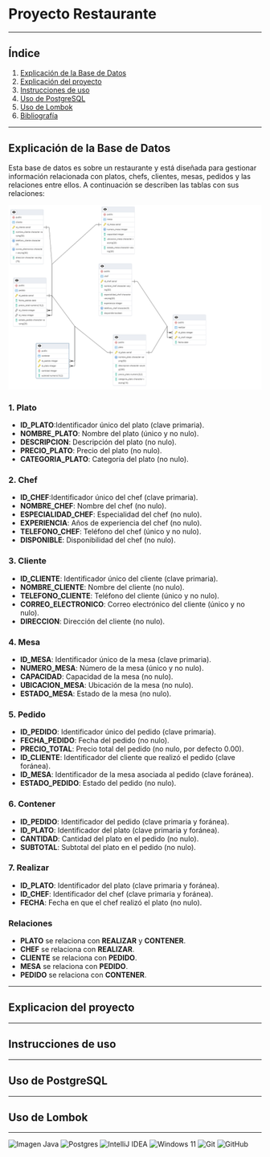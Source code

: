 # Proyecto Restaurante

* * *

## Índice

1. [Explicación de la Base de Datos](#explicación-de-la-base-de-datos)
2. [Explicación del proyecto](#explicacion-del-proyecto)
3. [Instrucciones de uso](#instrucciones-de-uso)
4. [Uso de PostgreSQL](#uso-de-postgresql)
5. [Uso de Lombok](#uso-de-lombok)
6. [Bibliografía](#bibliografia)

* * *

## Explicación de la Base de Datos

Esta base de datos es sobre un restaurante y está diseñada para gestionar información relacionada con platos, chefs,
clientes, mesas, pedidos y las relaciones entre ellos.
A continuación se describen las tablas con sus relaciones:

![Imagen del diagrama de la base de datos](src/main/resources/img/diagrama_BD.png "Diagrama")

### 1. Plato

* **ID_PLATO**:Identificador único del plato (clave primaria).
* **NOMBRE_PLATO**: Nombre del plato (único y no nulo).
* **DESCRIPCION**: Descripción del plato (no nulo).
* **PRECIO_PLATO**: Precio del plato (no nulo).
* **CATEGORIA_PLATO**: Categoría del plato (no nulo).

### 2. Chef

* **ID_CHEF**:Identificador único del chef (clave primaria).
* **NOMBRE_CHEF**: Nombre del chef (no nulo).
* **ESPECIALIDAD_CHEF**: Especialidad del chef (no nulo).
* **EXPERIENCIA**: Años de experiencia del chef (no nulo).
* **TELEFONO_CHEF**: Teléfono del chef (único y no nulo).
* **DISPONIBLE**: Disponibilidad del chef (no nulo).

### 3. Cliente

* **ID_CLIENTE**: Identificador único del cliente (clave primaria).
* **NOMBRE_CLIENTE**: Nombre del cliente (no nulo).
* **TELEFONO_CLIENTE**: Teléfono del cliente (único y no nulo).
* **CORREO_ELECTRONICO**: Correo electrónico del cliente (único y no nulo).
* **DIRECCION**: Dirección del cliente (no nulo).

### 4. Mesa

* **ID_MESA**: Identificador único de la mesa (clave primaria).
* **NUMERO_MESA**: Número de la mesa (único y no nulo).
* **CAPACIDAD**: Capacidad de la mesa (no nulo).
* **UBICACION_MESA**: Ubicación de la mesa (no nulo).
* **ESTADO_MESA**: Estado de la mesa (no nulo).

### 5. Pedido

* **ID_PEDIDO**: Identificador único del pedido (clave primaria).
* **FECHA_PEDIDO**: Fecha del pedido (no nulo).
* **PRECIO_TOTAL**: Precio total del pedido (no nulo, por defecto 0.00).
* **ID_CLIENTE**: Identificador del cliente que realizó el pedido (clave foránea).
* **ID_MESA**: Identificador de la mesa asociada al pedido (clave foránea).
* **ESTADO_PEDIDO**: Estado del pedido (no nulo).

### 6. Contener
* **ID_PEDIDO**: Identificador del pedido (clave primaria y foránea).
* **ID_PLATO**: Identificador del plato (clave primaria y foránea).
* **CANTIDAD**: Cantidad del plato en el pedido (no nulo).
* **SUBTOTAL**: Subtotal del plato en el pedido (no nulo).

### 7. Realizar
* **ID_PLATO**: Identificador del plato (clave primaria y foránea).
* **ID_CHEF**: Identificador del chef (clave primaria y foránea).
* **FECHA**: Fecha en que el chef realizó el plato (no nulo).

### Relaciones
* **PLATO** se relaciona con **REALIZAR** y **CONTENER**.
* **CHEF** se relaciona con **REALIZAR**.
* **CLIENTE** se relaciona con **PEDIDO**.
* **MESA** se relaciona con **PEDIDO**.
* **PEDIDO** se relaciona con **CONTENER**.
* * *

## Explicacion del proyecto

* * *

## Instrucciones de uso

* * *

## Uso de PostgreSQL

* * *

## Uso de Lombok

* * *
![Imagen Java](https://img.shields.io/badge/Java-ED8B00?style=for-the-badge&logo=openjdk&logoColor=white)
![Postgres](https://img.shields.io/badge/postgres-%23316192.svg?style=for-the-badge&logo=postgresql&logoColor=white)
![IntelliJ IDEA](https://img.shields.io/badge/IntelliJIDEA-000000.svg?style=for-the-badge&logo=intellij-idea&logoColor=white)
![Windows 11](https://img.shields.io/badge/Windows%2011-%230079d5.svg?style=for-the-badge&logo=Windows%2011&logoColor=white)
![Git](https://img.shields.io/badge/git-%23F05033.svg?style=for-the-badge&logo=git&logoColor=white)
![GitHub](https://img.shields.io/badge/github-%23121011.svg?style=for-the-badge&logo=github&logoColor=white)

